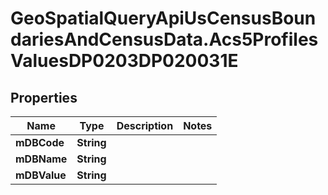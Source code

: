 # GeoSpatialQueryApiUsCensusBoundariesAndCensusData.Acs5ProfilesValuesDP0203DP020031E

## Properties

Name | Type | Description | Notes
------------ | ------------- | ------------- | -------------
**mDBCode** | **String** |  | 
**mDBName** | **String** |  | 
**mDBValue** | **String** |  | 


